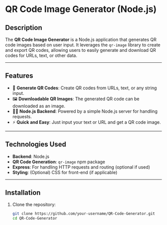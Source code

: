 # QR Code Image Generator (Node.js)

## Description
The **QR Code Image Generator** is a Node.js application that generates QR code images based on user input. It leverages the `qr-image` library to create and export QR codes, allowing users to easily generate and download QR codes for URLs, text, or other data.

---

## Features
- 📱 **Generate QR Codes**: Create QR codes from URLs, text, or any string input.
- 🖼️ **Downloadable QR Images**: The generated QR code can be downloaded as an image.
- 🧑‍💻 **Node.js Backend**: Powered by a simple Node.js server for handling requests.
- ⚡ **Quick and Easy**: Just input your text or URL and get a QR code image.

---

## Technologies Used
- **Backend**: Node.js
- **QR Code Generation**: `qr-image` npm package
- **Express**: For handling HTTP requests and routing (optional if used)
- **Styling**: (Optional) CSS for front-end (if applicable)

---

## Installation

1. Clone the repository:
   ```bash
   git clone https://github.com/your-username/QR-Code-Generator.git
   cd QR-Code-Generator
